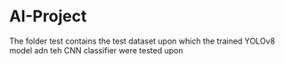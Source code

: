 # AI-Project
The folder test contains the test dataset upon which the trained YOLOv8 model adn teh CNN classifier were tested upon
